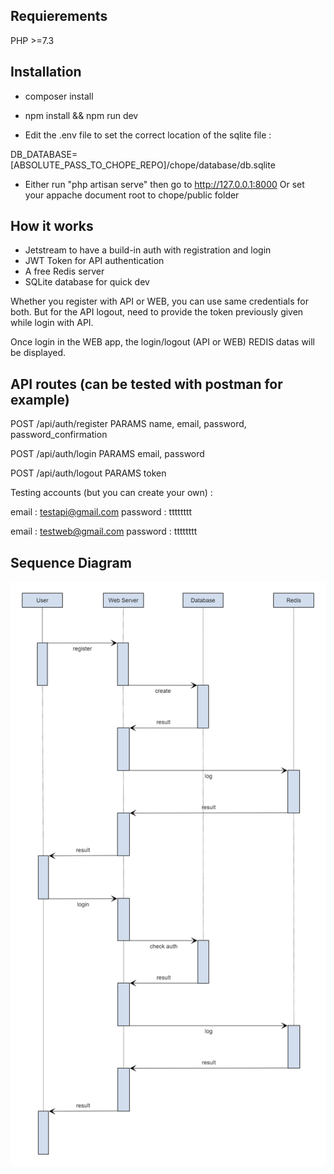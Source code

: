 ## Requierements

PHP >=7.3

## Installation

- composer install
- npm install && npm run dev

- Edit the .env file to set the correct location of the sqlite file :

DB_DATABASE=[ABSOLUTE_PASS_TO_CHOPE_REPO]/chope/database/db.sqlite

- Either run "php artisan serve" then go to http://127.0.0.1:8000
Or set your appache document root to chope/public folder

## How it works

- Jetstream to have a build-in auth with registration and login
- JWT Token for API authentication
- A free Redis server
- SQLite database for quick dev

Whether you register with API or WEB, you can use same credentials for both. But for the API logout, need to provide the token previously given while login with API.

Once login in the WEB app, the login/logout (API or WEB) REDIS datas will be displayed.

## API routes (can be tested with postman for example)

POST /api/auth/register
PARAMS name, email, password, password_confirmation

POST /api/auth/login
PARAMS email, password

POST /api/auth/logout
PARAMS token

Testing accounts (but you can create your own) :

email : testapi@gmail.com
password : tttttttt

email : testweb@gmail.com
password : tttttttt

## Sequence Diagram

![alt text](https://raw.githubusercontent.com/jcduhail/chope/main/diagram.png)
